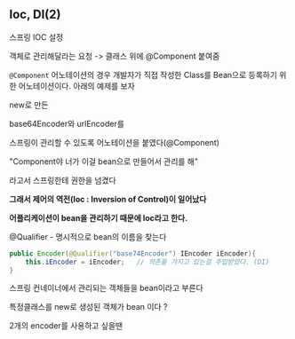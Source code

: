 ## Ioc, DI(2)



스프링 IOC 설정

객체로 관리해달라는 요청 -> 클래스 위에  @Component 붙여줌

`@Component` 어노테이션의 경우 개발자가 직접 작성한 Class를 Bean으로 등록하기 위한 어노테이션이다. 아래의 예제를 보자



new로 만든

base64Encoder와 urlEncoder를

스프링이 관리할 수 있도록 어노테이션을 붙였다(@Component)

"Component야 너가 이걸 bean으로 만들어서 관리를 해"

라고서 스프링한테 권한을 넘겼다

**그래서 제어의 역전(Ioc : Inversion of Control)이 일어났다**

**어플리케이션이 bean을 관리하기 때문에 Ioc라고 한다.**





@Qualifier - 명시적으로 bean의 이름을 찾는다

```java
public Encoder(@Qualifier("base74Encoder") IEncoder iEncoder){
    this.iEncoder = iEncoder;   // 의존을 가지고 있는걸 주입받았다. (DI)
}
```



스프링 컨네이너에서 관리되는 객체들을 bean이라고 부른다

특정클래스를 new로 생성된 객체가 bean 이다 ?



2개의 encoder를 사용하고 싶을땐
